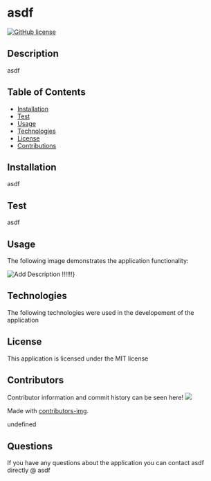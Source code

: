 
  # asdf

  [![GitHub license](https://img.shields.io/badge/license-MIT-blue.svg)](brianlfarmerllc/Good_README_Generator)
  
  ## Description

  asdf

  ## Table of Contents
  
  * [Installation](#Installation)
  * [Test](#Test)
  * [Usage](#Usage)
  * [Technologies](#Technologies)
  * [License](#License)
  * [Contributions](#Contributions)
  
  ## Installation

  asdf

  ## Test

  asdf

  ## Usage

  The following image demonstrates the application functionality:

  ![Add Description !!!!!!](asdf)}

  ## Technologies

  The following technologies were used in the developement of the application

  

  ## License

  This application is licensed under the MIT license

  ## Contributors

  Contributor information and commit history can be seen here!
  <a href="https://github.com/brianlfarmerllc/Good_README_Generator/graphs/contributors">
    <img src="https://contributors-img.web.app/image?repo=brianlfarmerllc/Good_README_Generator" />
  </a>

  Made with [contributors-img](https://contributors-img.web.app).


  undefined

  ## Questions

  If you have any questions about the application you can contact asdf directly @ asdf
  